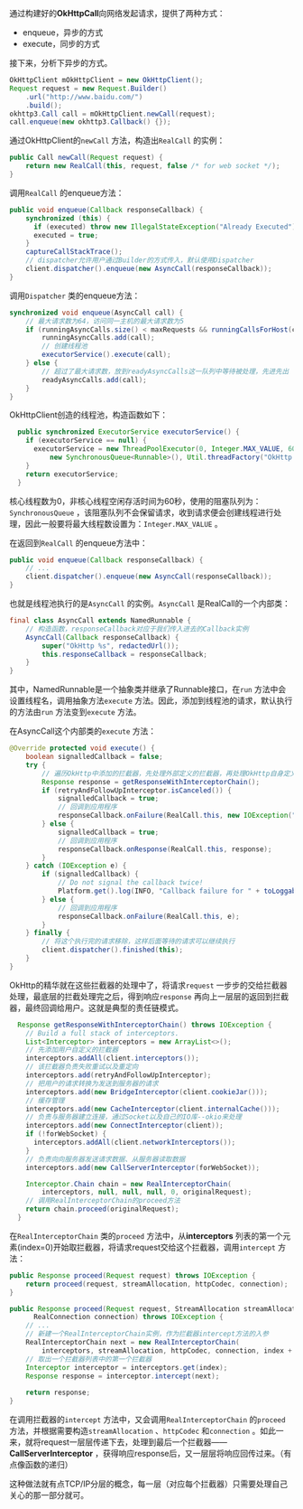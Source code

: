 通过构建好的**OkHttpCall**向网络发起请求，提供了两种方式：

* enqueue，异步的方式
* execute，同步的方式

接下来，分析下异步的方式。

```java
OkHttpClient mOkHttpClient = new OkHttpClient();
Request request = new Request.Builder()
    .url("http://www.baidu.com/")
    .build();
okhttp3.Call call = mOkHttpClient.newCall(request);
call.enqueue(new okhttp3.Callback() {});
```

通过OkHttpClient的`newCall` 方法，构造出`RealCall` 的实例：

```java
public Call newCall(Request request) {
    return new RealCall(this, request, false /* for web socket */);
}
```

调用`RealCall` 的enqueue方法：

```java
public void enqueue(Callback responseCallback) {
    synchronized (this) {
      if (executed) throw new IllegalStateException("Already Executed");
      executed = true;
    }
    captureCallStackTrace();
    // dispatcher允许用户通过Builder的方式传入，默认使用Dispatcher
    client.dispatcher().enqueue(new AsyncCall(responseCallback));
}
```

调用`Dispatcher` 类的enqueue方法：

```java
synchronized void enqueue(AsyncCall call) {
    // 最大请求数为64，访问同一主机的最大请求数为5
    if (runningAsyncCalls.size() < maxRequests && runningCallsForHost(call) < maxRequestsPerHost) {
        runningAsyncCalls.add(call);
        // 创建线程池
        executorService().execute(call);
    } else {
        // 超过了最大请求数，放到readyAsyncCalls这一队列中等待被处理，先进先出
        readyAsyncCalls.add(call);
    }
}
```

OkHttpClient创造的线程池，构造函数如下：

```java
  public synchronized ExecutorService executorService() {
    if (executorService == null) {
      executorService = new ThreadPoolExecutor(0, Integer.MAX_VALUE, 60, TimeUnit.SECONDS,
          new SynchronousQueue<Runnable>(), Util.threadFactory("OkHttp Dispatcher", false));
    }
    return executorService;
  }
```

核心线程数为0，非核心线程空闲存活时间为60秒，使用的阻塞队列为：`SynchronousQueue` ，该阻塞队列不会保留请求，收到请求便会创建线程进行处理，因此一般要将最大线程数设置为：`Integer.MAX_VALUE` 。

在返回到`RealCall` 的enqueue方法中：

```java
public void enqueue(Callback responseCallback) {
    // ...
    client.dispatcher().enqueue(new AsyncCall(responseCallback));
}
```

也就是线程池执行的是`AsyncCall` 的实例。`AsyncCall` 是RealCall的一个内部类：

```java
final class AsyncCall extends NamedRunnable {
    // 构造函数，responseCallback对应于我们传入进去的Callback实例
    AsyncCall(Callback responseCallback) {
        super("OkHttp %s", redactedUrl());
        this.responseCallback = responseCallback;
    }
}
```

其中，NamedRunnable是一个抽象类并继承了Runnable接口，在`run` 方法中会设置线程名，调用抽象方法`execute` 方法。因此，添加到线程池的请求，默认执行的方法由`run` 方法变到`execute` 方法。

在AsyncCall这个内部类的`execute` 方法：

```java
@Override protected void execute() {
    boolean signalledCallback = false;
    try {
        // 遍历OkHttp中添加的拦截器，先处理外部定义的拦截器，再处理OkHttp自身定义的拦截器
        Response response = getResponseWithInterceptorChain();
        if (retryAndFollowUpInterceptor.isCanceled()) {
            signalledCallback = true;
            // 回调到应用程序
            responseCallback.onFailure(RealCall.this, new IOException("Canceled"));
        } else {
            signalledCallback = true;
            // 回调到应用程序
            responseCallback.onResponse(RealCall.this, response);
        }
    } catch (IOException e) {
        if (signalledCallback) {
            // Do not signal the callback twice!
            Platform.get().log(INFO, "Callback failure for " + toLoggableString(), e);
        } else {
            // 回调到应用程序
            responseCallback.onFailure(RealCall.this, e);
        }
    } finally {
        // 将这个执行完的请求移除，这样后面等待的请求可以继续执行
        client.dispatcher().finished(this);
    }
}
```

OkHttp的精华就在这些拦截器的处理中了，将请求`request` 一步步的交给拦截器处理，最底层的拦截处理完之后，得到响应`response` 再向上一层层的返回到拦截器，最终回调给用户。这就是典型的责任链模式。

```java
  Response getResponseWithInterceptorChain() throws IOException {
    // Build a full stack of interceptors.
    List<Interceptor> interceptors = new ArrayList<>();
    // 先添加用户自定义的拦截器
    interceptors.addAll(client.interceptors());
    // 该拦截器负责失败重试以及重定向
    interceptors.add(retryAndFollowUpInterceptor);
    // 把用户的请求转换为发送到服务器的请求
    interceptors.add(new BridgeInterceptor(client.cookieJar()));
    // 缓存管理
    interceptors.add(new CacheInterceptor(client.internalCache()));
    // 负责与服务器建立连接，通过Socket以及自己的IO库--okio来处理
    interceptors.add(new ConnectInterceptor(client));
    if (!forWebSocket) {
      interceptors.addAll(client.networkInterceptors());
    }
    // 负责向向服务器发送请求数据、从服务器读取数据
    interceptors.add(new CallServerInterceptor(forWebSocket));

    Interceptor.Chain chain = new RealInterceptorChain(
        interceptors, null, null, null, 0, originalRequest);
    // 调用RealInterceptorChain的proceed方法
    return chain.proceed(originalRequest);
  }
```

在`RealInterceptorChain` 类的`proceed` 方法中，从**interceptors** 列表的第一个元素(index=0)开始取拦截器，将请求request交给这个拦截器，调用`intercept` 方法：

```java
public Response proceed(Request request) throws IOException {
    return proceed(request, streamAllocation, httpCodec, connection);
}

public Response proceed(Request request, StreamAllocation streamAllocation, HttpCodec httpCodec,
      RealConnection connection) throws IOException {
    // ...
    // 新建一个RealInterceptorChain实例，作为拦截器intercept方法的入参
    RealInterceptorChain next = new RealInterceptorChain(
        interceptors, streamAllocation, httpCodec, connection, index + 1, request);
    // 取出一个拦截器列表中的第一个拦截器
    Interceptor interceptor = interceptors.get(index);
    Response response = interceptor.intercept(next);
    
    return response;
}
```

在调用拦截器的`intercept` 方法中，又会调用`RealInterceptorChain` 的`proceed` 方法，并根据需要构造`streamAllocation` 、`httpCodec` 和`connection` 。如此一来，就将request一层层传递下去，处理到最后一个拦截器——**CallServerInterceptor** ，获得响应response后，又一层层将响应回传过来。（有点像函数的递归）

这种做法就有点TCP/IP分层的概念，每一层（对应每个拦截器）只需要处理自己关心的那一部分就可。